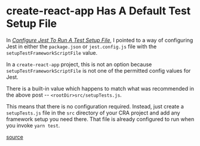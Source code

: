# create-react-app Has A Default Test Setup File

In [_Configure Jest To Run A Test Setup
File_](https://github.com/jbranchaud/til/blob/master/javascript/configure-jest-to-run-a-test-setup-file.md),
I pointed to a way of configuring Jest in either the `package.json` or
`jest.config.js` file with the `setupTestFrameworkScriptFile` value.

In a `create-react-app` project, this is not an option because
`setupTestFrameworkScriptFile` is not one of the permitted config values for
Jest.

There is a built-in value which happens to match what was recommended in the
above post -- `<rootDir>src/setupTests.js`.

This means that there is no configuration required. Instead, just create a
`setupTests.js` file in the `src` directory of your CRA project and add any
framework setup you need there. That file is already configured to run when
you invoke `yarn test`.

[source](https://github.com/facebook/create-react-app/blob/master/packages/react-scripts/template/README.md#initializing-test-environment)
